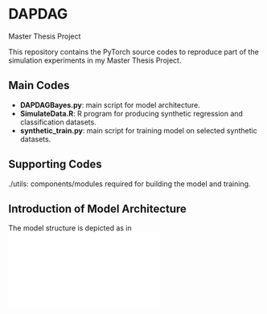 # DAPDAG
Master Thesis Project

This repository contains the PyTorch source codes to reproduce part of the simulation experiments in my Master Thesis Project.

## Main Codes
- **DAPDAGBayes.py**: main script for model architecture.
- **SimulateData.R**: R program for producing synthetic regression and classification datasets.
- **synthetic_train.py**: main script for training model on selected synthetic datasets.

## Supporting Codes

./utils: components/modules required for building the model and training.

## Introduction of Model Architecture
The model structure is depicted as in ![model](dapcastion.pdf)
